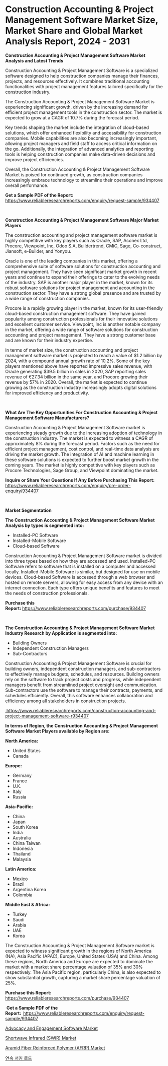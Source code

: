 <p><h1>Construction Accounting & Project Management Software Market Size, Market Share and Global Market Analysis Report, 2024 - 2031</h1></p><p><strong>Construction Accounting & Project Management Software Market Analysis and Latest Trends</strong></p>
<p><p>Construction Accounting & Project Management Software is a specialized software designed to help construction companies manage their finances, projects, and resources effectively. It combines traditional accounting functionalities with project management features tailored specifically for the construction industry.</p><p>The Construction Accounting & Project Management Software Market is experiencing significant growth, driven by the increasing demand for efficient project management tools in the construction sector. The market is expected to grow at a CAGR of 10.7% during the forecast period.</p><p>Key trends shaping the market include the integration of cloud-based solutions, which offer enhanced flexibility and accessibility for construction companies. Mobile capabilities are also becoming increasingly important, allowing project managers and field staff to access critical information on the go. Additionally, the integration of advanced analytics and reporting tools is helping construction companies make data-driven decisions and improve project efficiencies.</p><p>Overall, the Construction Accounting & Project Management Software Market is poised for continued growth, as construction companies increasingly embrace technology to streamline their operations and improve overall performance.</p></p>
<p><strong>Get a Sample PDF of the Report:&nbsp;</strong> <a href="https://www.reliableresearchreports.com/enquiry/request-sample/934407">https://www.reliableresearchreports.com/enquiry/request-sample/934407</a></p>
<p>&nbsp;</p>
<p><strong>Construction Accounting & Project Management Software Major Market Players</strong></p>
<p><p>The construction accounting and project management software market is highly competitive with key players such as Oracle, SAP, Aconex Ltd, Procore, Viewpoint, Inc, Odoo S.A, Buildertrend, CMiC, Sage, Co-construct, Jiansoft, e-Builder, and Yonyou. </p><p>Oracle is one of the leading companies in this market, offering a comprehensive suite of software solutions for construction accounting and project management. They have seen significant market growth in recent years and continue to expand their offerings to cater to the evolving needs of the industry. SAP is another major player in the market, known for its robust software solutions for project management and accounting in the construction sector. They have a strong global presence and are trusted by a wide range of construction companies.</p><p>Procore is a rapidly growing player in the market, known for its user-friendly cloud-based construction management software. They have gained popularity among construction professionals for their innovative solutions and excellent customer service. Viewpoint, Inc is another notable company in the market, offering a wide range of software solutions for construction accounting and project management. They have a strong customer base and are known for their industry expertise.</p><p>In terms of market size, the construction accounting and project management software market is projected to reach a value of $1.2 billion by 2024, with a compound annual growth rate of 10.2%. Some of the key players mentioned above have reported impressive sales revenue, with Oracle generating $39.5 billion in sales in 2020, SAP reporting sales revenue of €27.34 billion in the same year, and Procore growing their revenue by 57% in 2020. Overall, the market is expected to continue growing as the construction industry increasingly adopts digital solutions for improved efficiency and productivity.</p></p>
<p>&nbsp;</p>
<p><strong>What Are The Key Opportunities For Construction Accounting & Project Management Software Manufacturers?</strong></p>
<p><p>Construction Accounting & Project Management Software market is experiencing steady growth due to the increasing adoption of technology in the construction industry. The market is expected to witness a CAGR of approximately 8% during the forecast period. Factors such as the need for efficient project management, cost control, and real-time data analysis are driving the market growth. The integration of AI and machine learning in these software solutions is expected to further boost market growth in the coming years. The market is highly competitive with key players such as Procore Technologies, Sage Group, and Viewpoint dominating the market.</p></p>
<p><strong>Inquire or Share Your Questions If Any Before Purchasing This Report:</strong> <a href="https://www.reliableresearchreports.com/enquiry/pre-order-enquiry/934407">https://www.reliableresearchreports.com/enquiry/pre-order-enquiry/934407</a></p>
<p>&nbsp;</p>
<p><strong>Market Segmentation</strong></p>
<p><strong>The Construction Accounting & Project Management Software Market Analysis by types is segmented into:</strong></p>
<p><ul><li>Installed-PC Software</li><li>Installed-Mobile Software</li><li>Cloud-based Software</li></ul></p>
<p><p>Construction Accounting & Project Management Software market is divided into three types based on how they are accessed and used. Installed-PC Software refers to software that is installed on a computer and accessed locally. Installed-Mobile Software is similar, but designed for use on mobile devices. Cloud-based Software is accessed through a web browser and hosted on remote servers, allowing for easy access from any device with an internet connection. Each type offers unique benefits and features to meet the needs of construction professionals.</p></p>
<p><strong>Purchase this Report:&nbsp;</strong><a href="https://www.reliableresearchreports.com/purchase/934407">https://www.reliableresearchreports.com/purchase/934407</a></p>
<p>&nbsp;</p>
<p><strong>The Construction Accounting & Project Management Software Market Industry Research by Application is segmented into:</strong></p>
<p><ul><li>Building Owners</li><li>Independent Construction Managers</li><li>Sub-Contractors</li></ul></p>
<p><p>Construction Accounting & Project Management Software is crucial for building owners, independent construction managers, and sub-contractors to effectively manage budgets, schedules, and resources. Building owners rely on the software to track project costs and progress, while independent managers benefit from streamlined project oversight and communication. Sub-contractors use the software to manage their contracts, payments, and schedules efficiently. Overall, this software enhances collaboration and efficiency among all stakeholders in construction projects.</p></p>
<p><a href="https://www.reliableresearchreports.com/construction-accounting-and-project-management-software-r934407">&nbsp;https://www.reliableresearchreports.com/construction-accounting-and-project-management-software-r934407</a></p>
<p><strong>In terms of Region, the Construction Accounting & Project Management Software Market Players available by Region are:</strong></p>
<p>
    <p> <strong> North America: </strong>
        <ul>
            <li>United States</li>
            <li>Canada</li>
        </ul>
        </p> 
    <p> <strong> Europe: </strong>
        <ul>
            <li>Germany</li>
            <li>France</li>
            <li>U.K.</li>
            <li>Italy</li>
            <li>Russia</li>
        </ul>
        </p> 
    <p> <strong> Asia-Pacific: </strong>
        <ul>
            <li>China</li>
            <li>Japan</li>
            <li>South Korea</li>
            <li>India</li>
            <li>Australia</li>
            <li>China Taiwan</li>
            <li>Indonesia</li>
            <li>Thailand</li>
            <li>Malaysia</li>
        </ul>
        </p> 
    <p> <strong> Latin America: </strong>
        <ul>
            <li>Mexico</li>
            <li>Brazil</li>
            <li>Argentina Korea</li>
            <li>Colombia</li>
        </ul>
        </p> 
    <p> <strong> Middle East & Africa: </strong>
        <ul>
            <li>Turkey</li>
            <li>Saudi</li>
            <li>Arabia</li>
            <li>UAE</li>
            <li>Korea</li>
        </ul>
    </p>
    </p>
<p><p>The Construction Accounting & Project Management Software market is expected to witness significant growth in the regions of North America (NA), Asia Pacific (APAC), Europe, United States (USA) and China. Among these regions, North America and Europe are expected to dominate the market with a market share percentage valuation of 35% and 30% respectively. The Asia Pacific region, particularly China, is also expected to show substantial growth, capturing a market share percentage valuation of 25%.</p></p>
<p><strong>Purchase this Report: </strong><a href="https://www.reliableresearchreports.com/purchase/934407">https://www.reliableresearchreports.com/purchase/934407</a></p>
<p>&nbsp;<strong>Get a Sample PDF of the Report:&nbsp;&nbsp;</strong><a href="https://www.reliableresearchreports.com/enquiry/request-sample/934407">https://www.reliableresearchreports.com/enquiry/request-sample/934407</a></p>
<p><strong></strong></p>
<p><p><a href="https://github.com/RichRobinson5/Market-Research-Report-List-5/blob/main/advocacy-and-engagement-software-market.md">Advocacy and Engagement Software Market</a></p><p><a href="https://www.linkedin.com/pulse/shortwave-infrared-swir-market-share-evolution-growth-trends-hfoae">Shortwave Infrared (SWIR) Market</a></p><p><a href="https://www.linkedin.com/pulse/aramid-fiber-reinforced-polymer-afrp-market-research-report-dp0tf">Aramid Fiber Reinforced Polymer (AFRP) Market</a></p><p><a href="https://github.com/sougarounis/Market-Research-Report-List-3/blob/main/445719154353.md">연속 서커 로드</a></p></p>